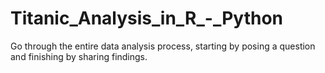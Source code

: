# Titanic_Analysis_in_R_-_Python
Go through the entire data analysis process, starting by posing a question and finishing by sharing findings.
